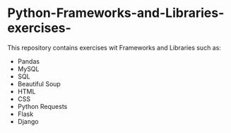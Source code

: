 # Python-Frameworks-and-Libraries-exercises-

This repository contains exercises wit Frameworks and Libraries such as:
- Pandas
- MySQL
- SQL
- Beautiful Soup
- HTML
- CSS
- Python Requests
- Flask
- Django
  

